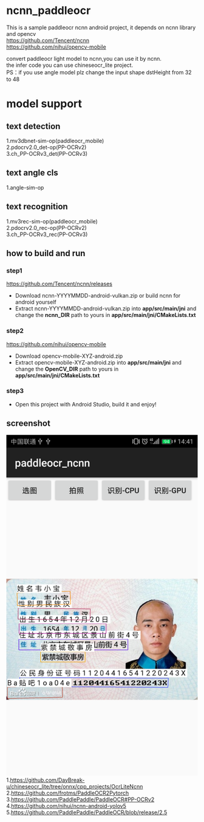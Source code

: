 # ncnn_paddleocr
This is a sample paddleocr ncnn android project, it depends on ncnn library and opencv  
https://github.com/Tencent/ncnn  
https://github.com/nihui/opencv-mobile

convert paddleocr light model to ncnn,you can use it by ncnn.  
the infer code you can use chineseocr_lite project.  
PS：if you use angle model plz change the input shape dstHeight from 32 to 48  
# model support  
## text detection  
1.mv3dbnet-sim-op(paddleocr_mobile)  
2.pdocrv2.0_det-op(PP-OCRv2)  
3.ch_PP-OCRv3_det(PP-OCRv3)
## text angle cls  
1.angle-sim-op  
## text recognition  
1.mv3rec-sim-op(paddleocr_mobile)  
2.pdocrv2.0_rec-op(PP-OCRv2)  
3.ch_PP-OCRv3_rec(PP-OCRv3)
## how to build and run
### step1
https://github.com/Tencent/ncnn/releases

* Download ncnn-YYYYMMDD-android-vulkan.zip or build ncnn for android yourself
* Extract ncnn-YYYYMMDD-android-vulkan.zip into **app/src/main/jni** and change the **ncnn_DIR** path to yours in **app/src/main/jni/CMakeLists.txt**

### step2
https://github.com/nihui/opencv-mobile

* Download opencv-mobile-XYZ-android.zip
* Extract opencv-mobile-XYZ-android.zip into **app/src/main/jni** and change the **OpenCV_DIR** path to yours in **app/src/main/jni/CMakeLists.txt**

### step3
* Open this project with Android Studio, build it and enjoy!  

## screenshot  
![](screenshot.png)  
1.https://github.com/DayBreak-u/chineseocr_lite/tree/onnx/cpp_projects/OcrLiteNcnn  
2.https://github.com/frotms/PaddleOCR2Pytorch  
3.https://github.com/PaddlePaddle/PaddleOCR#PP-OCRv2  
4.https://github.com/nihui/ncnn-android-yolov5  
5.https://github.com/PaddlePaddle/PaddleOCR/blob/release/2.5  

